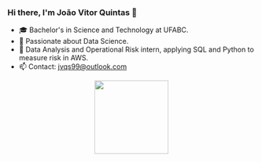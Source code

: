 ### Hi there, I'm João Vitor Quintas 👋

- 🎓 Bachelor's in Science and Technology at UFABC.  
- 🤖 Passionate about Data Science.  
- 💼 Data Analysis and Operational Risk intern, applying SQL and Python to measure risk in AWS.  
- 📫 Contact: jvqs99@outlook.com  



<div align="center">
  <a href="https://github.com/joaovquintas">
  <img height="150em" src="https://github-readme-stats-git-masterrstaa-rickstaa.vercel.app/api/top-langs/?username=joaovquintas&layout=compact&langs_count=7&theme=onedark&hide_border=true"/>
</div>


